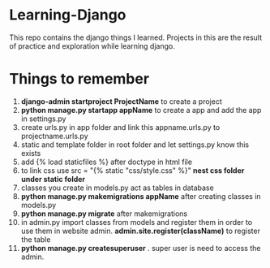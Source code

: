 # Learning-Django
This repo contains the django things I learned. Projects in this are the result of practice and exploration while learning django.


# Things to remember 
1. **django-admin startproject ProjectName** to create a project
2. **python manage.py startapp appName** to create a app and add the app in settings.py
3. create urls.py in app folder and link this appname.urls.py to projectname.urls.py
4. static and template folder in root folder and let settings.py know this exists
5. add {% load staticfiles %} after doctype in html file
6. to link css use src = "{% static "css/style.css" %}" **nest css folder under static folder**  
7. classes you create in models.py act as tables in database
8. **python manage.py makemigrations appName** after creating classes in models.py
9. **python manage.py migrate** after makemigrations
10. in admin.py import classes from models and register them in order to use them in website admin. **admin.site.register(className)** to register the table
11. **python manage.py createsuperuser** . super user is need to access the admin.